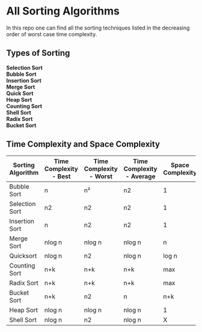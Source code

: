 # All Sorting Algorithms
  In this repo one can find all the sorting techniques listed in the decreasing order of worst case time complexity.

## Types of Sorting
  **Selection Sort**\
  **Bubble Sort**\
  **Insertion Sort**\
  **Merge Sort**\
  **Quick Sort**\
  **Heap Sort**\
  **Counting Sort**\
  **Shell Sort**\
  **Radix Sort**\
  **Bucket Sort**

## Time Complexity and Space Complexity
| Sorting Algorithm | Time Complexity - Best | Time Complexity - Worst | Time Complexity - Average | Space Complexity |
| ----------------- | ---------------------- | ----------------------- | ------------------------- | ---------------- |
| Bubble Sort	    | n	                     |n²	               |n2	                   | 1                |
|Selection Sort	    |n2	                     |n2	               |n2	                   | 1                |   
|Insertion Sort	    |n	                     |n2	               |n2	                   | 1                |   
|Merge Sort	    |nlog n                  |nlog n	               |nlog n	                   | n                |
|Quicksort	    |nlog n	             |n2	               |nlog n	                   | log n            |
|Counting Sort	    |n+k	             |n+k	               |n+k	                   | max              |
|Radix Sort	    |n+k	             |n+k	               |n+k	                   | max              |
|Bucket Sort	    |n+k	             |n2	               |n	                   | n+k              |
|Heap Sort	    |nlog n	             |nlog n	               |nlog n	                   | 1                |
|Shell Sort	    |nlog n	             |n2	               |nlog n                     | X                |
